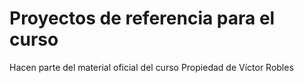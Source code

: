 # Proyectos de referencia para el curso
Hacen parte del material oficial del curso
Propiedad de Víctor Robles